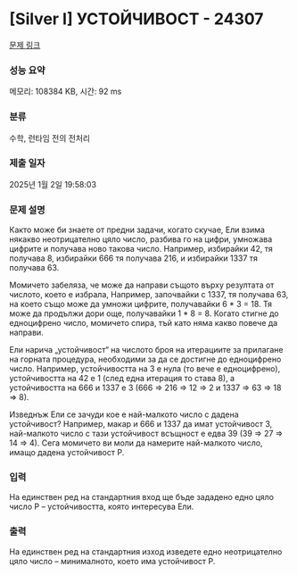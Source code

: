 # [Silver I] УСТОЙЧИВОСТ - 24307 

[문제 링크](https://www.acmicpc.net/problem/24307) 

### 성능 요약

메모리: 108384 KB, 시간: 92 ms

### 분류

수학, 런타임 전의 전처리

### 제출 일자

2025년 1월 2일 19:58:03

### 문제 설명

<p>Както може би знаете от предни задачи, когато скучае, Ели взима някакво неотрицателно цяло число, разбива го на цифри, умножава цифрите и получава ново такова число. Например, избирайки 42, тя получава 8, избирайки 666 тя получава 216, и избирайки 1337 тя получава 63.</p>

<p>Момичето забеляза, че може да направи същото върху резултата от числото, което е избрала, Например, започвайки с 1337, тя получава 63, на което също може да умножи цифрите, получавайки 6 * 3 = 18. Тя може да продължи дори още, получавайки 1 * 8 = 8. Когато стигне до едноцифрено число, момичето спира, тъй като няма какво повече да направи.</p>

<p>Ели нарича „устойчивост“ на числото броя на итерациите за прилагане на горната процедура, необходими за да се достигне до едноцифрено число. Например, устойчивостта на 3 е нула (то вече е едноцифрено), устойчивостта на 42 е 1 (след една итерация то става 8), а устойчивостта на 666 и 1337 е 3 (666 ⇒ 216 ⇒ 12 ⇒ 2 и 1337 ⇒ 63 ⇒ 18 ⇒ 8).</p>

<p>Изведнъж Ели се зачуди кое е най-малкото число с дадена устойчивост? Например, макар и 666 и 1337 да имат устойчивост 3, най-малкото число с тази устойчивост всъщност е едва 39 (39 ⇒ 27 ⇒ 14 ⇒ 4). Сега момичето ви моли да намерите най-малкото число, имащо дадена устойчивост P.</p>

### 입력 

 <p>На единствен ред на стандартния вход ще бъде зададено едно цяло число P – устойчивостта, която интересува Ели.</p>

### 출력 

 <p>На единствен ред на стандартния изход изведете едно неотрицателно цяло число – минималното, което има устойчивост P.</p>

